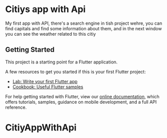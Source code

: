 # Citiys app with Api

My first app with API, there's a search engine in tish project wehre, you can find capitals and find  some information about them, and in the next window you can see the weather related to this citiy

## Getting Started

This project is a starting point for a Flutter application.

A few resources to get you started if this is your first Flutter project:

- [Lab: Write your first Flutter app](https://flutter.dev/docs/get-started/codelab)
- [Cookbook: Useful Flutter samples](https://flutter.dev/docs/cookbook)

For help getting started with Flutter, view our
[online documentation](https://flutter.dev/docs), which offers tutorials,
samples, guidance on mobile development, and a full API reference.
# CitiyAppWithApi

